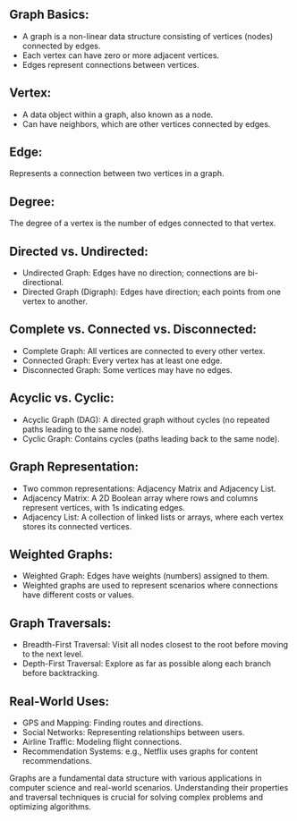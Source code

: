 ## Graph Basics:

- A graph is a non-linear data structure consisting of vertices (nodes) connected by edges.
- Each vertex can have zero or more adjacent vertices.
- Edges represent connections between vertices.
## Vertex:

- A data object within a graph, also known as a node.
- Can have neighbors, which are other vertices connected by edges.
## Edge:

Represents a connection between two vertices in a graph.
## Degree:

The degree of a vertex is the number of edges connected to that vertex.
## Directed vs. Undirected:

- Undirected Graph: Edges have no direction; connections are bi-directional.
- Directed Graph (Digraph): Edges have direction; each points from one vertex to another.
## Complete vs. Connected vs. Disconnected:

- Complete Graph: All vertices are connected to every other vertex.
- Connected Graph: Every vertex has at least one edge.
- Disconnected Graph: Some vertices may have no edges.
## Acyclic vs. Cyclic:

- Acyclic Graph (DAG): A directed graph without cycles (no repeated paths leading to the same node).
- Cyclic Graph: Contains cycles (paths leading back to the same node).
## Graph Representation:

- Two common representations: Adjacency Matrix and Adjacency List.
- Adjacency Matrix: A 2D Boolean array where rows and columns represent vertices, with 1s indicating edges.
- Adjacency List: A collection of linked lists or arrays, where each vertex stores its connected vertices.
## Weighted Graphs:

- Weighted Graph: Edges have weights (numbers) assigned to them.
- Weighted graphs are used to represent scenarios where connections have different costs or values.
## Graph Traversals:

- Breadth-First Traversal: Visit all nodes closest to the root before moving to the next level.
- Depth-First Traversal: Explore as far as possible along each branch before backtracking.
## Real-World Uses:

- GPS and Mapping: Finding routes and directions.
- Social Networks: Representing relationships between users.
- Airline Traffic: Modeling flight connections.
- Recommendation Systems: e.g., Netflix uses graphs for content recommendations.



Graphs are a fundamental data structure with various applications in computer science and real-world scenarios. Understanding their properties and traversal techniques is crucial for solving complex problems and optimizing algorithms.